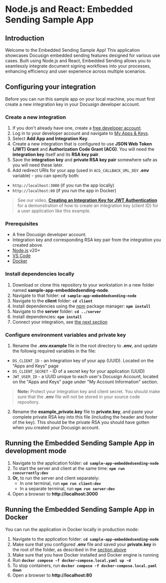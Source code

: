 # Node.js and React: Embedded Sending Sample App

## Introduction

Welcome to the Embedded Sending Sample App! This application showcases Docusign embedded sending features designed for various use cases. Built using Node.js and React, Embedded Sending allows you to seamlessly integrate document signing workflows into your processes, enhancing efficiency and user experience across multiple scenarios.

## Configuring your integration

Before you can run this sample app on your local machine, you must first create a new integration key in your Docusign developer account.

### Create a new integration

1. If you don't already have one, create a [free developer account](https://go.docusign.com/o/sandbox/).
2. Log in to your developer account and navigate to [My Apps & Keys](https://admindemo.docusign.com/apps-and-keys).
3. Select **Add App and Integration Key**.
4. Create a new integration that is configured to use **JSON Web Token (JWT) Grant** and **Authorization Code Grant (ACG)**.
    You will need the **integration key** itself and its **RSA key pair**.
5. Save the **integration key** and **private RSA key pair** somewhere safe as you will need these later.
6. Add redirect URIs for your app (used in ``ACG_CALLBACK_URL_DEV`` **.env** variable) - you can specify both:
  - ``http://localhost:3000`` (if you run the app locally)
  - ``http://localhost:80`` (if you run the app in Docker)
> See our video, [**Creating an Integration Key for JWT Authentication**](https://www.youtube.com/watch?v=GgDqa7-L0yo) for a demonstration of how to create an integration key (client ID) for a user application like this example.

### Prerequisites

- A free Docusign developer account.
- Integration key and corresponding RSA key pair from the integration you created above.
- [Node.js](https://nodejs.org/) v20+
- [VS Code](https://code.visualstudio.com/)
- [Docker](https://docs.docker.com/get-docker/)

### Install dependencies locally

1. Download or clone this repository to your workstation in a new folder named **sample-app-embeddedsending-node**.
2. Navigate to that folder: **`cd sample-app-embeddedsending-node`**
3. Navigate to the **client** folder: **`cd client`**
4. Install dependencies using the [npm](https://www.npmjs.com/) package manager: **`npm install`**
5. Navigate to the **server** folder: **`cd ../server`**
6. Install dependencies: **`npm install`**
7. Connect your integration, see [the next section](#configure-environment-variables-and-private-key)

### Configure environment variables and private key
1. Rename the **.env.example** file in the root directory to **.env**, and update the followig required variables in the file:
  - ``DS_CLIENT_ID`` - an Integration key of your app (UUID). Located on the "Apps and Keys" page
  - ``DS_CLIENT_SECRET`` - ID of a secret key for your application (UUID)
  - ``JWT_USER_ID`` - a UUID unique to each user's Docusign Account, located on the "Apps and Keys" page under "My Account Information" section.

> **Note:** Protect your integration key and client secret. You should make sure that the **.env** file will not be stored in your source code repository.

2. Rename the **example_private.key** file to **private.key**, and paste your complete private RSA key into this file (including the header and footer of the key). This should be the private RSA you should have gotten when you created your Docusign account.


## Running the Embedded Sending Sample App in development mode

1. Navigate to the application folder: **`cd sample-app-embeddedsending-node`**
2. To start the server and client at the same time: **`npm run concurrently:dev`**
3. **Or,** to run the server and client separately:
    - In one terminal, run **`npm run client:dev`**
    - In a separate terminal, run **`npm run server:dev`**
4. Open a browser to **http://localhost:3000**

## Running the Embedded Sending Sample App in Docker

You can run the application in Docker locally in production mode:

1. Navigate to the application folder: **`cd sample-app-embeddedsending-node`**
2. Make sure that you configured **.env** file and saved your **private.key** in the root of the folder, as described in the [section above](#configure-environment-variables-and-private-key)
3. Make sure that you have Docker installed and Docker engine is running
4. Run **`docker compose -f docker-compose.local.yaml up -d`**
5. To stop containers, run **`docker compose -f docker-compose.local.yaml down`**
6. Open a browser to **http://localhost:80**